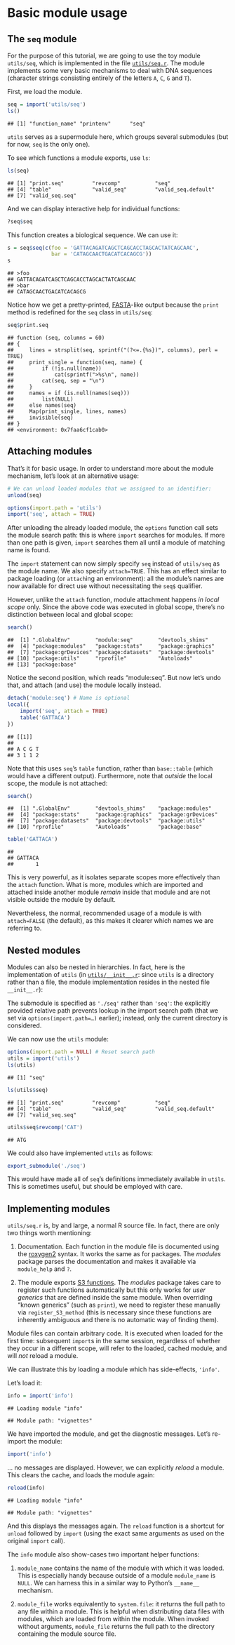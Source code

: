Basic module usage
==================

The `seq` module
----------------

For the purpose of this tutorial, we are going to use the toy module `utils/seq`, which is implemented in the file [`utils/seq.r`](utils/seq.r). The module implements some very basic mechanisms to deal with DNA sequences (character strings consisting entirely of the letters `A`, `C`, `G` and `T`).

First, we load the module.

``` r
seq = import('utils/seq')
ls()
```

    ## [1] "function_name" "printenv"      "seq"

`utils` serves as a supermodule here, which groups several submodules (but for now, `seq` is the only one).

To see which functions a module exports, use `ls`:

``` r
ls(seq)
```

    ## [1] "print.seq"         "revcomp"           "seq"              
    ## [4] "table"             "valid_seq"         "valid_seq.default"
    ## [7] "valid_seq.seq"

And we can display interactive help for individual functions:

``` r
?seq$seq
```

This function creates a biological sequence. We can use it:

``` r
s = seq$seq(c(foo = 'GATTACAGATCAGCTCAGCACCTAGCACTATCAGCAAC',
              bar = 'CATAGCAACTGACATCACAGCG'))
s
```

    ## >foo
    ## GATTACAGATCAGCTCAGCACCTAGCACTATCAGCAAC
    ## >bar
    ## CATAGCAACTGACATCACAGCG

Notice how we get a pretty-printed, [FASTA](http://en.wikipedia.org/wiki/FASTA_format)-like output because the `print` method is redefined for the `seq` class in `utils/seq`:

``` r
seq$print.seq
```

    ## function (seq, columns = 60) 
    ## {
    ##     lines = strsplit(seq, sprintf("(?<=.{%s})", columns), perl = TRUE)
    ##     print_single = function(seq, name) {
    ##         if (!is.null(name)) 
    ##             cat(sprintf(">%s\n", name))
    ##         cat(seq, sep = "\n")
    ##     }
    ##     names = if (is.null(names(seq))) 
    ##         list(NULL)
    ##     else names(seq)
    ##     Map(print_single, lines, names)
    ##     invisible(seq)
    ## }
    ## <environment: 0x7faa6cf1cab0>

Attaching modules
-----------------

That’s it for basic usage. In order to understand more about the module mechanism, let’s look at an alternative usage:

``` r
# We can unload loaded modules that we assigned to an identifier:
unload(seq)

options(import.path = 'utils')
import('seq', attach = TRUE)
```

After unloading the already loaded module, the `options` function call sets the module search path: this is where `import` searches for modules. If more than one path is given, `import` searches them all until a module of matching name is found.

The `import` statement can now simply specify `seq` instead of `utils/seq` as the module name. We also specify `attach=TRUE`. This has an effect similar to package loading (or `attach`ing an environment): all the module’s names are now available for direct use without necessitating the `seq$` qualifier.

However, unlike the `attach` function, module attachment happens *in local scope* only. Since the above code was executed in global scope, there’s no distinction between local and global scope:

``` r
search()
```

    ##  [1] ".GlobalEnv"        "module:seq"        "devtools_shims"   
    ##  [4] "package:modules"   "package:stats"     "package:graphics" 
    ##  [7] "package:grDevices" "package:datasets"  "package:devtools" 
    ## [10] "package:utils"     "rprofile"          "Autoloads"        
    ## [13] "package:base"

Notice the second position, which reads “module:seq”. But now let’s undo that, and attach (and use) the module locally instead.

``` r
detach('module:seq') # Name is optional
local({
    import('seq', attach = TRUE)
    table('GATTACA')
})
```

    ## [[1]]
    ## 
    ## A C G T 
    ## 3 1 1 2

Note that this uses `seq`’s `table` function, rather than `base::table` (which would have a different output). Furthermore, note that *outside* the local scope, the module is not attached:

``` r
search()
```

    ##  [1] ".GlobalEnv"        "devtools_shims"    "package:modules"  
    ##  [4] "package:stats"     "package:graphics"  "package:grDevices"
    ##  [7] "package:datasets"  "package:devtools"  "package:utils"    
    ## [10] "rprofile"          "Autoloads"         "package:base"

``` r
table('GATTACA')
```

    ## 
    ## GATTACA 
    ##       1

This is very powerful, as it isolates separate scopes more effectively than the `attach` function. What is more, modules which are imported and attached inside another module *remain* inside that module and are not visible outside the module by default.

Nevertheless, the normal, recommended usage of a module is with `attach=FALSE` (the default), as this makes it clearer which names we are referring to.

Nested modules
--------------

Modules can also be nested in hierarchies. In fact, here is the implementation of `utils` (in [`utils/__init__.r`](utils/__init__.r): since `utils` is a directory rather than a file, the module implementation resides in the nested file `__init__.r`):

The submodule is specified as `'./seq'` rather than `'seq'`: the explicitly provided relative path prevents lookup in the import search path (that we set via `options(import.path=…)` earlier); instead, only the current directory is considered.

We can now use the `utils` module:

``` r
options(import.path = NULL) # Reset search path
utils = import('utils')
ls(utils)
```

    ## [1] "seq"

``` r
ls(utils$seq)
```

    ## [1] "print.seq"         "revcomp"           "seq"              
    ## [4] "table"             "valid_seq"         "valid_seq.default"
    ## [7] "valid_seq.seq"

``` r
utils$seq$revcomp('CAT')
```

    ## ATG

We could also have implemented `utils` as follows:

``` r
export_submodule('./seq')
```

This would have made all of `seq`’s definitions immediately available in `utils`. This is sometimes useful, but should be employed with care.

Implementing modules
--------------------

`utils/seq.r` is, by and large, a normal R source file. In fact, there are only two things worth mentioning:

1.  Documentation. Each function in the module file is documented using the [roxygen2](http://cran.r-project.org/web/packages/roxygen2/index.html) syntax. It works the same as for packages. The *modules* package parses the documentation and makes it available via `module_help` and `?`.

2.  The module exports [S3 functions](http://adv-r.had.co.nz/S3.html). The *modules* package takes care to register such functions automatically but this only works for *user generics* that are defined inside the same module. When overriding “known generics” (such as `print`), we need to register these manually via `register_S3_method` (this is necessary since these functions are inherently ambiguous and there is no automatic way of finding them).

Module files can contain arbitrary code. It is executed when loaded for the first time: subsequent `import`s in the same session, regardless of whether they occur in a different scope, will refer to the loaded, cached module, and will *not* reload a module.

We can illustrate this by loading a module which has side-effects, `'info'`.

Let’s load it:

``` r
info = import('info')
```

    ## Loading module "info"

    ## Module path: "vignettes"

We have imported the module, and get the diagnostic messages. Let’s re-import the module:

``` r
import('info')
```

… no messages are displayed. However, we can explicitly *reload* a module. This clears the cache, and loads the module again:

``` r
reload(info)
```

    ## Loading module "info"

    ## Module path: "vignettes"

And this displays the messages again. The `reload` function is a shortcut for `unload` followed by `import` (using the exact same arguments as used on the original `import` call).

The `info` module also show-cases two important helper functions:

1.  `module_name` contains the name of the module with which it was loaded. This is especially handy because outside of a module `module_name` is `NULL`. We can harness this in a similar way to Python’s `__name__` mechanism.

2.  `module_file` works equivalently to `system.file`: it returns the full path to any file within a module. This is helpful when distributing data files with modules, which are loaded from within the module. When invoked without arguments, `module_file` returns the full path to the directory containing the module source file.
